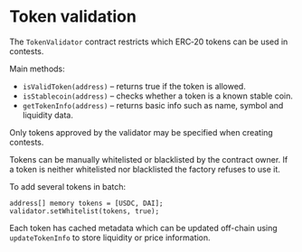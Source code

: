 # Token validation

The `TokenValidator` contract restricts which ERC‑20 tokens can be used in contests.

Main methods:

- `isValidToken(address)` – returns true if the token is allowed.
- `isStablecoin(address)` – checks whether a token is a known stable coin.
- `getTokenInfo(address)` – returns basic info such as name, symbol and liquidity data.

Only tokens approved by the validator may be specified when creating contests.

Tokens can be manually whitelisted or blacklisted by the contract owner. If a token is neither whitelisted nor blacklisted the factory refuses to use it.

To add several tokens in batch:
```solidity
address[] memory tokens = [USDC, DAI];
validator.setWhitelist(tokens, true);
```

Each token has cached metadata which can be updated off-chain using `updateTokenInfo` to store liquidity or price information.

